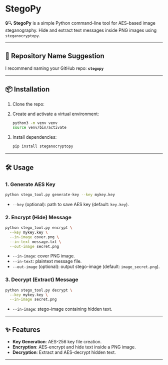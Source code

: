 # StegoPy

🔒🔍 **StegoPy** is a simple Python command-line tool for AES-based image steganography. Hide and extract text messages inside PNG images using `steganocryptopy`.

---

## 🚀 Repository Name Suggestion

I recommend naming your GitHub repo: **`stegopy`**

---

## 📦 Installation

1. Clone the repo:

2. Create and activate a virtual environment:
   ```bash
   python3 -m venv venv
   source venv/bin/activate
   ```

3. Install dependencies:
   ```bash
   pip install steganocryptopy
   ```

---

## 🛠️ Usage

### 1. Generate AES Key

```bash
python stego_tool.py generate-key --key mykey.key
```

- `--key` (optional): path to save AES key (default: `key.key`).

### 2. Encrypt (Hide) Message

```bash
python stego_tool.py encrypt \
  --key mykey.key \
  --in-image cover.png \
  --in-text message.txt \
  --out-image secret.png
```

- `--in-image`: cover PNG image.
- `--in-text`: plaintext message file.
- `--out-image` (optional): output stego-image (default: `image_secret.png`).

### 3. Decrypt (Extract) Message

```bash
python stego_tool.py decrypt \
  --key mykey.key \
  --in-image secret.png
```

- `--in-image`: stego-image containing hidden text.

---

## ✨ Features

- **Key Generation**: AES-256 key file creation.
- **Encryption**: AES-encrypt and hide text inside a PNG image.
- **Decryption**: Extract and AES-decrypt hidden text.

---

